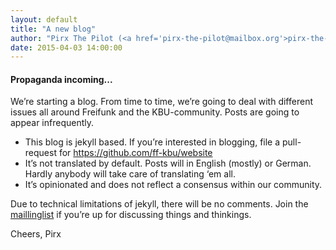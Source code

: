 ```yaml
---
layout: default
title: "A new blog"
author: "Pirx The Pilot (<a href='pirx-the-pilot@mailbox.org'>pirx-the-pilot@mailbox.org</a>)"
date: 2015-04-03 14:00:00
---
```

#### Propaganda incoming...
We’re starting a blog. From time to time, we’re going to deal with different issues all around Freifunk and the KBU-community. Posts are going to appear infrequently.

- This blog is jekyll based. If you’re interested in blogging, file a pull-request for <a href="https://github.com/ff-kbu/website">https://github.com/ff-kbu/website</a>
- It’s not translated by default. Posts will in English (mostly) or German. Hardly anybody will take care of translating ‘em all.
- It’s opinionated and does not reflect a consensus within our community.</li>

Due to technical limitations of jekyll, there will be no comments. Join the <a href="#kontakt">maillinglist</a> if you’re up for discussing things and thinkings.

Cheers, Pirx
